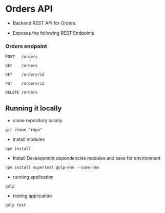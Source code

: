 

# Orders API

* Backend REST API for Orders.

* Exposes the following REST Endpoints

### Orders endpoint

```
POST   /orders
```
```
GET    /orders
```
```
GET    /orders/id
```
```
PUT    /orders/id
```
```
DELETE /orders
```

## Running it locally

* clone repository locally

```
git clone "repo"
```

* install modules

```
npm install
```

* Install Development dependencies modules and save for environment

```
npm install supertest gulp-env --save-dev
```

* running application

```
gulp
```

* testing application

```
gulp test

```
